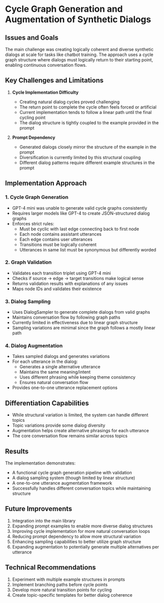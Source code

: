 # Cycle Graph Generation and Augmentation of Synthetic Dialogs

## Issues and Goals

The main challenge was creating logically coherent and diverse synthetic dialogs at scale for tasks like chatbot training. The approach uses a cycle graph structure where dialogs must logically return to their starting point, enabling continuous conversation flows.

## Key Challenges and Limitations

1. **Cycle Implementation Difficulty**
   - Creating natural dialog cycles proved challenging
   - The return point to complete the cycle often feels forced or artificial
   - Current implementation tends to follow a linear path until the final cycling point
   - The dialog structure is tightly coupled to the example provided in the prompt

2. **Prompt Dependency**
   - Generated dialogs closely mirror the structure of the example in the prompt
   - Diversification is currently limited by this structural coupling
   - Different dialog patterns require different example structures in the prompt

## Implementation Approach

### 1. Cycle Graph Generation
- GPT-4 mini was unable to generate valid cycle graphs consistently
- Requires larger models like GPT-4 to create JSON-structured dialog graphs
- Enforces strict rules:
  - Must be cyclic with last edge connecting back to first node
  - Each node contains assistant utterances
  - Each edge contains user utterances  
  - Transitions must be logically coherent
  - Utterances in same list must be synonymous but differently worded

### 2. Graph Validation 
- Validates each transition triplet using GPT-4 mini
- Checks if source -> edge -> target transitions make logical sense
- Returns validation results with explanations of any issues
- Maps node IDs and validates their existence

### 3. Dialog Sampling
- Uses DialogSampler to generate complete dialogs from valid graphs
- Maintains conversation flow by following graph paths
- Currently limited in effectiveness due to linear graph structure
- Sampling variations are minimal since the graph follows a mostly linear path

### 4. Dialog Augmentation
- Takes sampled dialogs and generates variations
- For each utterance in the dialog:
  - Generates a single alternative utterance
  - Maintains the same meaning/intent
  - Uses different phrasing while keeping theme consistency
  - Ensures natural conversation flow
- Provides one-to-one utterance replacement options

## Differentiation Capabilities

- While structural variation is limited, the system can handle different topics
- Topic variations provide some dialog diversity
- Augmentation helps create alternative phrasings for each utterance
- The core conversation flow remains similar across topics

## Results

The implementation demonstrates:
- A functional cycle graph generation pipeline with validation
- A dialog sampling system (though limited by linear structure)
- A one-to-one utterance augmentation framework
- Successfully handles different conversation topics while maintaining structure

## Future Improvements

1. Integration into the main library
2. Expanding prompt examples to enable more diverse dialog structures
3. Improving cycle implementation for more natural conversation loops
4. Reducing prompt dependency to allow more structural variation
5. Enhancing sampling capabilities to better utilize graph structure
6. Expanding augmentation to potentially generate multiple alternatives per utterance

## Technical Recommendations

1. Experiment with multiple example structures in prompts
2. Implement branching paths before cycle points
3. Develop more natural transition points for cycling
4. Create topic-specific templates for better dialog coherence